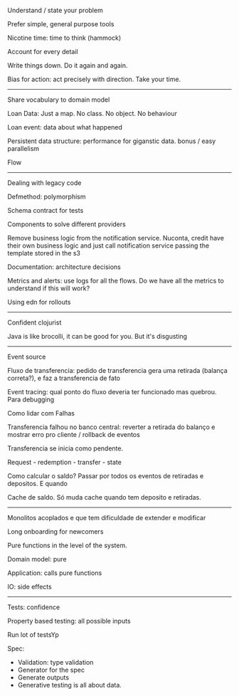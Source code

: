 Understand / state your problem

Prefer simple, general purpose tools

Nicotine time: time to think (hammock)

Account for every detail

Write things down.  Do it again and again.

Bias for action: act precisely with direction. Take your time.

---

Share vocabulary to domain model

Loan Data: Just a map. No class. No object. No behaviour

Loan event: data about what happened

Persistent data structure: performance for giganstic data. bonus / easy parallelism

Flow

---

Dealing with legacy code

Defmethod: polymorphism

Schema contract for tests

Components to solve different providers

Remove business logic from the notification service. Nuconta, credit have their own business logic and just call notification service passing the template stored in the s3

Documentation: architecture decisions

Metrics and alerts: use logs for all the flows. Do we have all the metrics to understand if this will work?

Using edn for rollouts

---

Confident clojurist

Java is like brocolli,  it can be good for you. But it's disgusting

---

Event source

Fluxo de transferencia: pedido de transferencia gera uma retirada (balança correta?), e faz a transferencia de fato

Event tracing: qual ponto do fluxo deveria ter funcionado mas quebrou. Para debugging

Como lidar com Falhas

Transferencia falhou no banco central: reverter a retirada do balanço e mostrar erro pro cliente / rollback de eventos

Transferencia se inicia como pendente.

Request - redemption - transfer - state

Como calcular o saldo? Passar por todos os eventos de retiradas e depositos. E quando

Cache de saldo. Só muda cache quando tem deposito e retiradas.

---

Monolitos acoplados e que tem dificuldade de extender e modificar

Long onboarding for newcomers

Pure functions in the level of the system.

Domain model: pure

Application: calls pure functions

IO: side effects

---

Tests: confidence

Property based testing: all possible inputs

Run lot of testsYp

Spec:

- Validation: type validation
- Generator for the spec
- Generate outputs
- Generative testing is all about data.

